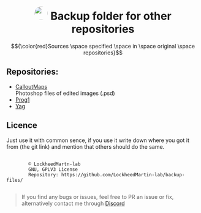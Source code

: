 <div align="center"><h1><img src="https://avatars.githubusercontent.com/u/74681168?v=4" height="auto" width="35" style="border-radius:50%"></img>&nbspBackup folder for other repositories</h1></div>

$${\color{red}Sources \space specified \space in \space original \space repositories}$$
## Repositories:
* [CalloutMaps](https://github.com/LockheedMartin-lab/CalloutMaps)  
Photoshop files of edited images (.psd)
* [Prog1](https://github.com/LockheedMartin-lab/Prog1/)
* [Yag](https://github.com/LockheedMartin-lab/Yag)

## Licence
Just use it with common sence, if you use it write down where you got it from (the git link) and mention that others should do the same. 

<pre>
    <code "color:white;background-color:black">
        ©️ LockheedMartn-lab
        GNU, GPLV3 License
        Repository: https://github.com/LockheedMartin-lab/backup-files/
    </code>
</pre>


<blockquote>If you find any bugs or issues, feel free to PR an issue or fix, alternatively contact me through <a href="https://discordapp.com/users/583700813818626109/">Discord</a>
